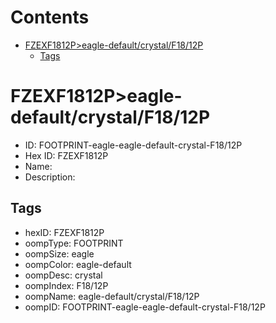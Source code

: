 



Contents
========

* [FZEXF1812P>eagle-default/crystal/F18/12P](#fzexf1812peagle-defaultcrystalf1812p)
	* [Tags](#tags)

# FZEXF1812P>eagle-default/crystal/F18/12P

- ID: FOOTPRINT-eagle-eagle-default-crystal-F18/12P
- Hex ID: FZEXF1812P
- Name: 
- Description: 

## Tags

- hexID: FZEXF1812P
- oompType: FOOTPRINT
- oompSize: eagle
- oompColor: eagle-default
- oompDesc: crystal
- oompIndex: F18/12P
- oompName: eagle-default/crystal/F18/12P
- oompID: FOOTPRINT-eagle-eagle-default-crystal-F18/12P
